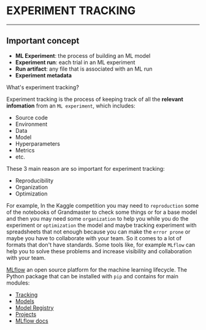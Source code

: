 # EXPERIMENT TRACKING
---

## Important concept

* **ML Experiment**: the process of building an ML model
* **Experiment run**: each trial in an ML experiment
* **Run artifact**: any file that is associated with an ML run
* **Experiment metadata**

What's experiment tracking?

Experiment tracking is the process of keeping track of all the **relevant infomation** from an `ML experiment`, which includes:
* Source code
* Environment
* Data
* Model
* Hyperparameters
* Metrics
* etc.

These 3 main reason are so important for experiment tracking:
* Reproducibility
* Organization
* Optimization

For example, In the Kaggle competition you may need to `reproduction` some of the notebooks of Grandmaster to check some things or for a base model and then you may need some `organization` to help you while you do the experiment or `optimization` the model and maybe tracking experiment with spreadsheets that not enough because you can make the `error prone` or maybe you have to collaborate with your team. So it comes to a lot of formats that don't have standards. Some tools like, for example `MLflow` can help you to solve these problems and increase visibility and collaboration with your team.

[MLflow](https://mlflow.org/) an open source platform for the machine learning lifecycle. The Python package that can be installed with `pip` and contains for main modules:
* [Tracking](https://mlflow.org/docs/latest/tracking.html)
* [Models](https://mlflow.org/docs/latest/models.html)
* [Model Registry](https://mlflow.org/docs/latest/model-registry.html)
* [Projects](https://mlflow.org/docs/latest/projects.html)
* [MLflow docs](https://mlflow.org/docs/latest/index.html)



